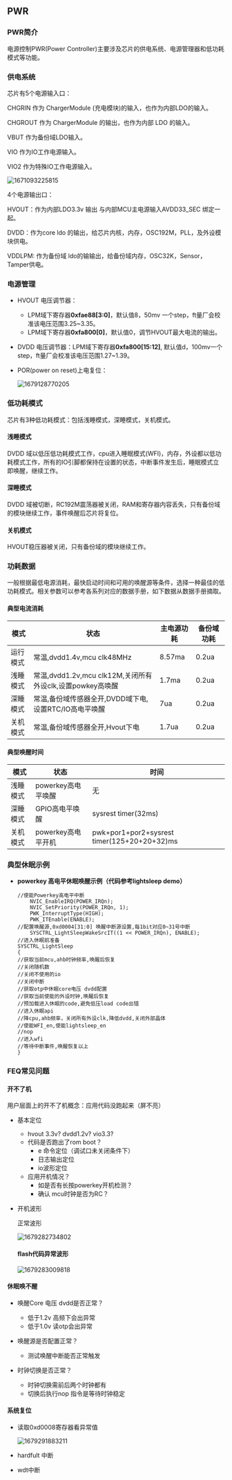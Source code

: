## PWR

### PWR简介

电源控制PWR(Power Controller)主要涉及芯片的供电系统、电源管理器和低功耗模式等功能。

### 供电系统

芯片有5个电源输入口：

CHGRIN 作为 ChargerModule (充电模块)的输入，也作为内部LDO的输入。

CHGROUT 作为 ChargerModule 的输出，也作为内部 LDO 的输入。

VBUT 作为备份域LDO输入。

VIO 作为IO工作电源输入。

VIO2 作为特殊IO工作电源输入。

![1671093225815](image/simYC3122AC用户手册/1671093225815.png)

4个电源输出口：

HVOUT：作为内部LDO3.3v 输出 与内部MCU主电源输入AVDD33_SEC 绑定一起。

DVDD：作为core ldo 的输出，给芯片内核，内存，OSC192M，PLL，及外设模块供电。

VDDLPM: 作为备份域 ldo的输输出，给备份域内存，OSC32K，Sensor，Tamper供电。

### **电源管理**

* HVOUT 电压调节器：

  * LPM域下寄存器**0xfae88[3:0]**，默认值8，50mv 一个step，ft量厂会校准该电压范围3.25~3.35。
  * LPM域下寄存器**0xfa800[0]**，默认值0，调节HVOUT最大电流的输出。
* DVDD 电压调节器：LPM域下寄存器**0xfa800[15:12]**, 默认值d，100mv一个step，ft量厂会校准该电压范围1.27~1.39。
* POR(power on reset)上电复位：

  ![1679128770205](image/PWR/1679128770205.png)

### 低功耗模式

芯片有3种低功耗模式：包括浅睡模式，深睡模式，关机模式。

#### 浅睡模式

DVDD 域以低压低功耗模式工作，cpu进入睡眠模式(WFI)，内存，外设都以低功耗模式工作，所有的IO引脚都保持在设置的状态，中断事件发生后，睡眠模式立即唤醒，继续工作。

#### **深睡模式**

DVDD 域被切断，RC192M震荡器被关闭，RAM和寄存器内容丢失，只有备份域的模块继续工作，事件唤醒后芯片将复位。

#### **关机模式**

HVOUT稳压器被关闭，只有备份域的模块继续工作。

### 功耗数据

一般根据最低电源消耗，最快启动时间和可用的唤醒源等条件，选择一种最佳的低功耗模式。相关参数可以参考各系列对应的数据手册，如下数据从数据手册摘取。

#### 典型电流消耗

| 模式     | 状态                                                      | 主电源功耗 | 备份域功耗 |
| -------- | --------------------------------------------------------- | ---------- | ---------- |
| 运行模式 | 常温,dvdd1.4v,mcu clk48MHz                                | 8.57ma     | 0.2ua      |
| 浅睡模式 | 常温,dvdd1.2v,mcu clk12M,关闭所有外设clk,设置powkey高唤醒 | 1.7ma      | 0.2ua      |
| 深睡模式 | 常温,备份域传感器全开,DVDD域下电,设置RTC/IO高电平唤醒     | 7ua        | 0.2ua      |
| 关机模式 | 常温,备份域传感器全开,Hvout下电                           | 1.7ua      | 0.2ua      |

#### 典型唤醒时间

| 模式     | 状态               | 时间                                        |
| -------- | ------------------ | ------------------------------------------- |
| 浅睡模式 | powerkey高电平唤醒 | 无                                          |
| 深睡模式 | GPIO高电平唤醒     | sysrest timer(32ms)                         |
| 关机模式 | powerkey高电平开机 | pwk+por1+por2+sysrest timer(125+20+20+32)ms |

### 典型休眠示例

* **powerkey 高电平休眠唤醒示例（代码参考lightsleep demo）**

  ```
  //使能Powerkey高电平中断
      NVIC_EnableIRQ(POWER_IRQn);
      NVIC_SetPriority(POWER_IRQn, 1);
      PWK_InterruptType(HIGH);
      PWK_ITEnable(ENABLE);
  //配置唤醒源,0xd0004[31:0] 唤醒中断源设置,每1bit对应0~31号中断
      SYSCTRL_LightSleepWakeSrcIT((1 << POWER_IRQn), ENABLE);
  //进入休眠前准备
  SYSCTRL_LightSleep
  {
  //获取当前mcu,ahb时钟频率,唤醒后恢复
  //关闭随机数
  //关闭不使用的io
  //关闭中断
  //获取otp中休眠core电压 dvdd配置
  //获取当前使能的外设时钟,唤醒后恢复
  //预加载进入休眠的code,避免低压load code出错
  //进入休眠api
  //降cpu,ahb频率，关闭所有外设clk,降低dvdd,关闭外部晶体
  //使能WFI_en,使能lightsleep_en
  //nop
  //进入wfi
  //等待中断事件,唤醒恢复以上
  }

  ```

### **FEQ常见问题**

#### **开不了机**

用户层面上的开不了机概念：应用代码没跑起来（屏不亮）

* 基本定位

  * hvout 3.3v? dvdd1.2v? vio3.3?
  * 代码是否跑出了rom boot？
    * e 命令定位（调试口未关闭条件下）
    * 日志输出定位
    * io波形定位
  * 应用开机情况？
    * 如是否有长按powerkey开机检测？
    * 确认 mcu时钟是否为RC？
* 开机波形

  正常波形

  ![1679282734802](image/PWR/1679282734802.png)

  #### flash代码异常波形

  ![1679283009818](image/PWR/1679283009818.png)

#### **休眠唤不醒**

* 唤醒Core 电压 dvdd是否正常？

  * 低于1.2v 高频下会出异常
  * 低于1.0v 读otp会出异常
* 唤醒源是否配置正常？

  * 测试唤醒中断能否正常触发
* 时钟切换是否正常？

  * 时钟切换需前后两个时钟都有
  * 切换后执行nop 指令是等待时钟稳定

#### 系统复位

* 读取0xd0008寄存器看异常值

  ![1679291883211](image/PWR/1679291883211.png)
* hardfult 中断
* wdt中断
